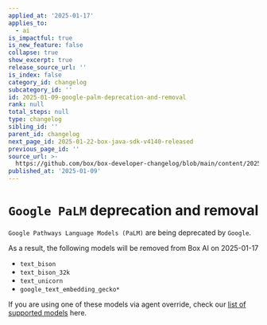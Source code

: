 ```yaml
---
applied_at: '2025-01-17'
applies_to:
  - ai
is_impactful: true
is_new_feature: false
collapse: true
show_excerpt: true
release_source_url: ''
is_index: false
category_id: changelog
subcategory_id: ''
id: 2025-01-09-google-palm-deprecation-and-removal
rank: null
total_steps: null
type: changelog
sibling_id: ''
parent_id: changelog
next_page_id: 2025-01-22-box-java-sdk-v4140-released
previous_page_id: ''
source_url: >-
  https://github.com/box/box-developer-changelog/blob/main/content/2025/01-09-google-palm-deprecation-and-removal.md
published_at: '2025-01-09'
---
```

# `Google PaLM` deprecation and removal

<!-- more -->

`Google Pathways Language Models (PaLM)` are being deprecated by `Google`.

As a result, the following models will be removed from Box AI on 2025-01-17
* `text_bison`
* `text_bison_32k`
* `text_unicorn`
* `google_text_embedding_gecko*`

If you are using one of these models via agent override, check our [list of
supported models](https://developer.box.com/guides/box-ai/ai-agents/) here.